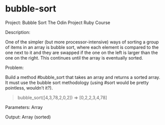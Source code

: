 # bubble-sort

Project: Bubble Sort
The Odin Project Ruby Course


Description:

One of the simpler (but more processor-intensive) ways of sorting a group of items in an array is bubble sort, 
where each element is compared to the one next to it and they are swapped if the one on the left is larger 
than the one on the right. This continues until the array is eventually sorted.

Problem:

Build a method #bubble_sort that takes an array and returns a sorted array. 
It must use the bubble sort methodology (using #sort would be pretty pointless, wouldn’t it?).

> bubble_sort([4,3,78,2,0,2])
=> [0,2,2,3,4,78]

Parameters:
Array

Output:
Array (sorted)
